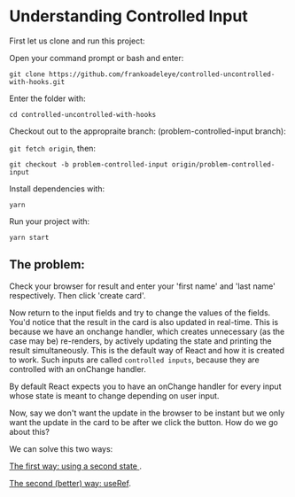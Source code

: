 # Understanding Controlled Input

First let us clone and run this project:

Open your command prompt or bash and enter:

`git clone https://github.com/frankoadeleye/controlled-uncontrolled-with-hooks.git`

Enter the folder with:

`cd controlled-uncontrolled-with-hooks`

Checkout out to the appropraite branch: (problem-controlled-input branch):

`git fetch origin`, then:

`git checkout -b problem-controlled-input origin/problem-controlled-input`

Install dependencies with:

`yarn`

Run your project with:

`yarn start`

## The problem:

Check your browser for result and enter your 'first name' and 'last name'
respectively. Then click 'create card'.

Now return to the input fields and try to change the values of the fields. You'd
notice that the result in the card is also updated in real-time. This is because
we have an onchange handler, which creates unnecessary (as the case may be)
re-renders, by actively updating the state and printing the result
simultaneously. This is the default way of React and how it is created to work.
Such inputs are called `controlled inputs`, because they are controlled with an
onChange handler.

By default React expects you to have an onChange handler for every input whose
state is meant to change depending on user input.

Now, say we don't want the update in the browser to be instant but we only want
the update in the card to be after we click the button. How do we go about this?

We can solve this two ways:

[The first way: using a second state ](https://github.com/frankoadeleye/controlled-uncontrolled-with-hooks/tree/solved-controlled-inputs).

[The second (better) way: useRef](https://github.com/frankoadeleye/controlled-uncontrolled-with-hooks).
